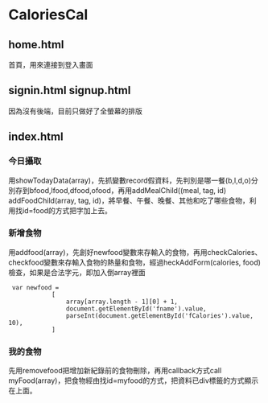 # CaloriesCal 
## home.html 
首頁，用來連接到登入畫面

## signin.html signup.html
因為沒有後端，目前只做好了全螢幕的排版

## index.html
### 今日攝取
用showTodayData(array)，先抓變數record假資料，先判別是哪一餐(b,l,d,o)分別存到bfood,lfood,dfood,ofood，再用addMealChild((meal, tag, id) addFoodChild(array, tag, id)，將早餐、午餐、晚餐、其他和吃了哪些食物，利用找id=food的方式把字加上去。

### 新增食物
用addfood(array)，先創好newfood變數來存輸入的食物，再用checkCalories、checkfood變數來存輸入食物的熱量和食物，經過heckAddForm(calories, food)檢查，如果是合法字元，即加入倒array裡面
```
 var newfood =
            [
                array[array.length - 1][0] + 1,
                document.getElementById('fname').value,
                parseInt(document.getElementById('fCalories').value, 10),
            ]
```
### 我的食物
先用removefood把增加新紀錄前的食物刪除，再用callback方式call myFood(array)，把食物經由找id=myfood的方式，把資料已div標籤的方式顯示在上面。

